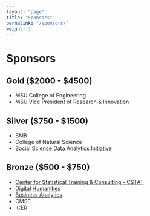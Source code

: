 ```yaml
---
layout: "page"
title: "Sponsors"
permalink: "/sponsors/"
weight: 3
---
```


# Sponsors

## Gold ($2000 - $4500)
* MSU College of Engineering
* MSU Vice President of Research & Innovation


## Silver ($750 - $1500)
* BMB
* College of Natural Science
* [Social Science Data Analytics Initiative](https://ssda.msu.edu/)

## Bronze ($500 - $750)
* [Center for Statistical Training & Consulting - CSTAT](https://www.cstat.msu.edu/)
* [Digital Humanities](http://digitalhumanities.msu.edu/)
* [Business Analytics](https://broad.msu.edu/masters/business-analytics/)
* CMSE
* ICER

